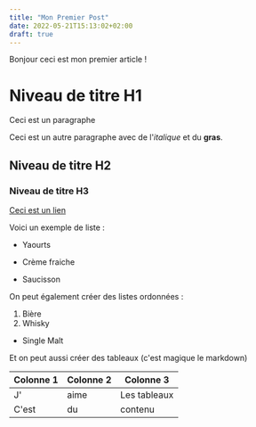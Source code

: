 ```yaml
---
title: "Mon Premier Post"
date: 2022-05-21T15:13:02+02:00
draft: true
---
```

Bonjour ceci est mon premier article ! 

# Niveau de titre H1

Ceci est un paragraphe

Ceci est un autre paragraphe avec de l'*italique* et du **gras**.

## Niveau de titre H2
### Niveau de titre H3

[Ceci est un lien](http://www.google.com/)

Voici un exemple de liste :

- Yaourts
+ Crème fraiche
* Saucisson

On peut également créer des listes ordonnées :

1. Bière
2. Whisky
  - Single Malt

Et on peut aussi créer des tableaux (c'est magique le markdown)

| Colonne 1 | Colonne 2 | Colonne 3 |
| -------- | -------- | -------- |
| J'        | aime     | Les tableaux   |
| C'est     | du       | contenu  |